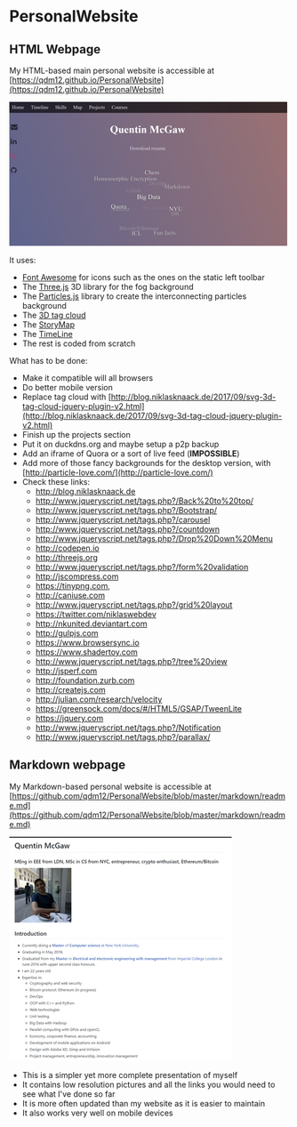 # PersonalWebsite

## HTML Webpage
My HTML-based main personal website is accessible at [https://qdm12.github.io/PersonalWebsite](https://qdm12.github.io/PersonalWebsite)

[![Desktop website](images/website_desktop.jpg)](https://qdm12.github.io/PersonalWebsite)

It uses:
- [Font Awesome](http://fontawesome.io/examples/) for icons such as the ones on the static left toolbar
- The [Three.js](https://threejs.org/) 3D library for the fog background
- The [Particles.js](https://github.com/VincentGarreau/particles.js/) library to create the interconnecting particles background
- The [3D tag cloud](http://www.jqueryscript.net/text/3D-Interactive-SVG-Tag-Cloud-Plugin-With-jQuery-SVG-3D-Tag-Cloud.html)
- The [StoryMap](https://storymap.knightlab.com/)
- The [TimeLine](https://timeline.knightlab.com/)
- The rest is coded from scratch

What has to be done:
- Make it compatible will all browsers
- Do better mobile version
- Replace tag cloud with [http://blog.niklasknaack.de/2017/09/svg-3d-tag-cloud-jquery-plugin-v2.html](http://blog.niklasknaack.de/2017/09/svg-3d-tag-cloud-jquery-plugin-v2.html)
- Finish up the projects section
- Put it on duckdns.org and maybe setup a p2p backup
- Add an iframe of Quora or a sort of live feed (**IMPOSSIBLE**)
- Add more of those fancy backgrounds for the desktop version, with [http://particle-love.com/](http://particle-love.com/)
- Check these links:
   - http://blog.niklasknaack.de
   - http://www.jqueryscript.net/tags.php?/Back%20to%20top/
   - http://www.jqueryscript.net/tags.php?/Bootstrap/
   - http://www.jqueryscript.net/tags.php?/carousel
   - http://www.jqueryscript.net/tags.php?/countdown
   - http://www.jqueryscript.net/tags.php?/Drop%20Down%20Menu
   - http://codepen.io
   - http://threejs.org
   - http://www.jqueryscript.net/tags.php?/form%20validation
   - http://jscompress.com
   - https://tinypng.com,
   - http://caniuse.com
   - http://www.jqueryscript.net/tags.php?/grid%20layout
   - https://twitter.com/niklaswebdev
   - http://nkunited.deviantart.com
   - http://gulpjs.com
   - https://www.browsersync.io
   - https://www.shadertoy.com
   - http://www.jqueryscript.net/tags.php?/tree%20view
   - http://jsperf.com
   - http://foundation.zurb.com
   - http://createjs.com
   - http://julian.com/research/velocity
   - https://greensock.com/docs/#/HTML5/GSAP/TweenLite
   - https://jquery.com
   - http://www.jqueryscript.net/tags.php?/Notification
   - http://www.jqueryscript.net/tags.php?/parallax/

## Markdown webpage
My Markdown-based personal website is accessible at [https://github.com/qdm12/PersonalWebsite/blob/master/markdown/readme.md](https://github.com/qdm12/PersonalWebsite/blob/master/markdown/readme.md)

[![Markdown website](images/website_markdown.jpg)](https://github.com/qdm12/PersonalWebsite/blob/master/markdown/readme.md)

- This is a simpler yet more complete presentation of myself
- It contains low resolution pictures and all the links you would need to see what I've done so far
- It is more often updated than my website as it is easier to maintain
- It also works very well on mobile devices